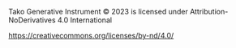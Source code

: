 Tako Generative Instrument © 2023 is licensed under Attribution-NoDerivatives 4.0 International 

https://creativecommons.org/licenses/by-nd/4.0/
